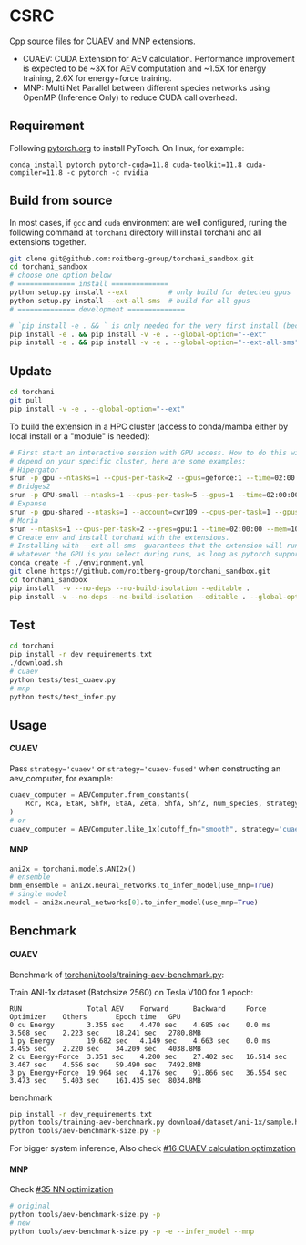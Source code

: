 # CSRC
Cpp source files for CUAEV and MNP extensions.
- CUAEV: CUDA Extension for AEV calculation. Performance improvement is
  expected to be ~3X for AEV computation and ~1.5X for energy training, 2.6X
  for energy+force training.
- MNP: Multi Net Parallel between different species networks using OpenMP
  (Inference Only) to reduce CUDA call overhead.

## Requirement
Following [pytorch.org](https://pytorch.org/) to install PyTorch.
On linux, for example:
```
conda install pytorch pytorch-cuda=11.8 cuda-toolkit=11.8 cuda-compiler=11.8 -c pytorch -c nvidia
```

## Build from source

In most cases, if `gcc` and `cuda` environment are well configured, runing the
following command at `torchani` directory will install torchani and all
extensions together.

```bash
git clone git@github.com:roitberg-group/torchani_sandbox.git
cd torchani_sandbox
# choose one option below
# ============== install ==============
python setup.py install --ext          # only build for detected gpus
python setup.py install --ext-all-sms  # build for all gpus
# ============== development ==============

# `pip install -e . && ` is only needed for the very first install (because issue of https://github.com/pypa/pip/issues/1883)
pip install -e . && pip install -v -e . --global-option="--ext"          # only build for detected gpus
pip install -e . && pip install -v -e . --global-option="--ext-all-sms"  # build for all gpus
```

## Update

```bash
cd torchani
git pull
pip install -v -e . --global-option="--ext"
```

To build the extension in a HPC cluster (access to conda/mamba either
by local install or a "module" is needed):

```bash
# First start an interactive session with GPU access. How to do this will
# depend on your specific cluster, here are some examples:
# Hipergator
srun -p gpu --ntasks=1 --cpus-per-task=2 --gpus=geforce:1 --time=02:00:00 --mem=10gb  --pty -u bash -i
# Bridges2
srun -p GPU-small --ntasks=1 --cpus-per-task=5 --gpus=1 --time=02:00:00 --mem=20gb  --pty -u bash -i
# Expanse
srun -p gpu-shared --ntasks=1 --account=cwr109 --cpus-per-task=1 --gpus=1 --time=01:00:00 --mem=10gb  --pty -u bash -i
# Moria
srun --ntasks=1 --cpus-per-task=2 --gres=gpu:1 --time=02:00:00 --mem=10gb  --pty -u bash -i
# Create env and install torchani with the extensions.
# Installing with --ext-all-sms  guarantees that the extension will run correctly
# whatever the GPU is you select during runs, as long as pytorch supports that GPU
conda create -f ./environment.yml
git clone https://github.com/roitberg-group/torchani_sandbox.git
cd torchani_sandbox
pip install  -v --no-deps --no-build-isolation --editable .
pip install -v --no-deps --no-build-isolation --editable . --global-option="--ext-all-sms"

```

## Test
```bash
cd torchani
pip install -r dev_requirements.txt
./download.sh
# cuaev
python tests/test_cuaev.py
# mnp
python tests/test_infer.py
```

## Usage
#### CUAEV

Pass `strategy='cuaev'` or `strategy='cuaev-fused'` when constructing an aev_computer, for example:
```python
cuaev_computer = AEVComputer.from_constants(
    Rcr, Rca, EtaR, ShfR, EtaA, Zeta, ShfA, ShfZ, num_species, strategy='cuaev',
)
# or
cuaev_computer = AEVComputer.like_1x(cutoff_fn="smooth", strategy='cuaev-fused')
```

#### MNP
```python
ani2x = torchani.models.ANI2x()
# ensemble
bmm_ensemble = ani2x.neural_networks.to_infer_model(use_mnp=True)
# single model
model = ani2x.neural_networks[0].to_infer_model(use_mnp=True)
```

## Benchmark

#### CUAEV
Benchmark of [torchani/tools/training-aev-benchmark.py](https://github.com/roitberg-group/torchani_sandbox/blob/master/tools/training-aev-benchmark.py):

Train ANI-1x dataset (Batchsize 2560) on Tesla V100 for 1 epoch:
```
RUN                Total AEV    Forward      Backward     Force        Optimizer    Others       Epoch time   GPU
0 cu Energy        3.355 sec    4.470 sec    4.685 sec    0.0 ms       3.508 sec    2.223 sec    18.241 sec   2780.8MB
1 py Energy        19.682 sec   4.149 sec    4.663 sec    0.0 ms       3.495 sec    2.220 sec    34.209 sec   4038.8MB
2 cu Energy+Force  3.351 sec    4.200 sec    27.402 sec   16.514 sec   3.467 sec    4.556 sec    59.490 sec   7492.8MB
3 py Energy+Force  19.964 sec   4.176 sec    91.866 sec   36.554 sec   3.473 sec    5.403 sec    161.435 sec  8034.8MB
```

benchmark
```bash
pip install -r dev_requirements.txt
python tools/training-aev-benchmark.py download/dataset/ani-1x/sample.h5
python tools/aev-benchmark-size.py -p
```

For bigger system inference, Also check [#16 CUAEV calculation optimzation](https://github.com/roitberg-group/torchani_sandbox/pull/16)

#### MNP
Check [#35 NN optimization](https://github.com/roitberg-group/torchani_sandbox/pull/35)

```bash
# original
python tools/aev-benchmark-size.py -p
# new
python tools/aev-benchmark-size.py -p -e --infer_model --mnp
```
